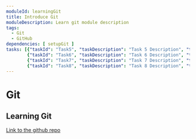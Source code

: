 ```yaml
---
moduleId: learningGit
title: Introduce Git
moduleDescription: Learn git module description
tags:
  - Git
  - GitHub
dependencies: [ setupGit ]
tasks: [{"taskId": "Task5", "taskDescription": "Task 5 Description", "taskLabel": "Task 5 Label" }, 
        {"taskId": "Task6", "taskDescription": "Task 6 Description", "taskLabel": "Task 6 Label" },
        {"taskId": "Task7", "taskDescription": "Task 7 Description", "taskLabel": "Task 7 Label" }, 
        {"taskId": "Task8", "taskDescription": "Task 8 Description", "taskLabel": "Task 8 Label" }]
---
```


# Git

## Learning Git

[Link to the github repo](https://github.com)
